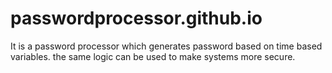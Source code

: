 # passwordprocessor.github.io
It is a password processor which generates password based on time based variables. the same logic can be used to make systems more secure.
